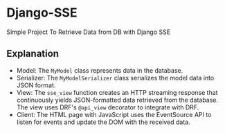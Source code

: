 # Django-SSE
Simple Project To Retrieve Data from DB with Django SSE

## Explanation
- Model: The `MyModel` class represents data in the database.
- Serializer: The `MyModelSerializer` class serializes the model data into JSON format.
- View: The `sse_view` function creates an HTTP streaming response that continuously yields JSON-formatted data retrieved from the database. The view uses DRF's `@api_view` decorator to integrate with DRF.
- Client: The HTML page with JavaScript uses the EventSource API to listen for events and update the DOM with the received data.